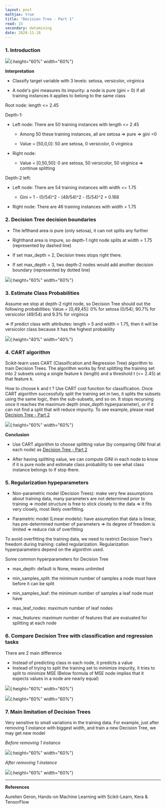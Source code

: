 ```yaml
---
layout: post
mathjax: true
title: "Decision Tree - Part 1"
read: 15
secondary: datamining
date: 2020-11-18
---
```


### 1. Introduction

![](/sources/datamining-decision-tree-1.png){:height="60%" width="60%"}

**Interpretation**

+ Classify target variable with 3 levels: setosa, versicolor, virginica
  
+ A node's gini measures its impurity: a node is pure (gini = 0) if all training instances it applies to belong to the same class

Root node: length <= 2.45

Depth-1:
+ Left node: There are 50 training instances with length <= 2.45
  
  + Among 50 these training instances, all are setosa => pure => gini =0
  
  + Value = [50,0,0]: 50 are setosa, 0 versicolor, 0 virginica
  
+ Right node: 

  + Value = [0,50,50]: 0 are setosa, 50 versicolor, 50 virginica => continue splitting
  
Depth-2 left:

+ Left node: There are 54 training instances with width <= 1.75
  
  + Gini = 1 - (0/54)^2 - (49/54)^2 - (5/54)^2 = 0.168
  
+ Right node: There are 46 training instances with width > 1.75

### 2. Decision Tree decision boundaries

- The lefthand area is pure (only setosa), it can not splits any further
  
- Righthand area is impure, so depth-1 right node splits at width = 1.75 (represented by dashed line)
  
- If set max_depth = 2, Decision trees stops right there.
  
- If set max_depth = 3, two depth-2 nodes would add another decision boundary (represented by dotted line)
  
![](/sources/datamining-decision-tree-2.png){:height="60%" width="60%"}

### 3. Estimate Class Probabilities 

Assume we stop at depth-2 right node, so Decision Tree should out the following probabilities: Value = [0,49,45]: 0% for setosa (0/54); 90.7% for versicolor (49/54) and 9.3% for virginica 

=> If predict class with attributes: length > 5 and width < 1.75, then it will be versicolor class because it has the highest probability

![](/sources/datamining-decision-tree-3.png){:height="40%" width="40%"}

### 4. CART algorithm

Scikit-learn uses CART (Classification and Regression Tree) algorithm to train Decision Trees. The algorithm works by first splitting the training set into 2 subsets using a single feature k (length) and a threshold t (<= 2.45) at that feature k. 

How to choose k and t ? Use CART cost function for classification. Once CART algorithm successfully split the training set in two, it splits the subsets using the same logic, then the sub-subsets, and so on. It stops recursing once it reaches the maximum depth (*max_depth* hyperparameter), or if it can not find a split that will reduce impurity. To see example, please read [Decision Tree - Part 2](2011-11-11-Decision-Tree.md)

![](/sources/datamining-decision-tree-4.png){:height="60%" width="60%"}

**Conclusion**

+ Use CART algorithm to choose splitting value (by comparing GINI final at each node) as [Decision Tree - Part 2](2011-11-11-Decision-Tree.md)
  
+ After having splitting value, we can compute GINI in each node to know if it is pure node and estimate class probability to see what class instance belongs to if stop there. 

### 5. Regularization hypeparameters

+ Non-parametric model (Decision Trees): make very few assumptions about training data, many parameters are not determined prior to training => model structure is free to stick closely to the data => it fits very closely, most likely overfitting. 
  
+ Parametric model (Linear models): have assumption that data is linear, has pre-determined number of parameters => its degree of freedom is limited => reduce risk of overfitting

To avoid overfitting the training data, we need to restrict Decision Tree's freedom during training: called regularization. Regularization hyperparameters depend on the algorithm used. 

Some common hyperparameters for Decision Tree
+ max_depth: default is None, means unlimited
  
+ min_samples_split: the minimum number of samples a node must have before it can be split

+ min_samples_leaf: the minimum number of samples a leaf node must have 
  
+ max_leaf_nodes: maximum number of leaf nodes
  
+ max_features: maximum number of features that are evaluated for splitting at each node

### 6. Compare Decision Tree with classification and regression tasks

There are 2 main difference

- Instead of predicting class in each node, it predicts a value
- Instead of trying to split the training set to minimize impurity, it tries to split to minimize MSE (Below formula of MSE node implies that it expects values in a node are nearly equal)

![](/sources/datamining-decision-tree-5.png){:height="60%" width="60%"}

![](/sources/datamining-decision-tree-6.png){:height="60%" width="60%"}

### 7. Main limitation of Decision Trees

Very sensitive to small variations in the training data. For example, just after removing 1 instance with biggest width, and train a new Decision Tree, we may get new model

*Before removing 1 instance*

![](/sources/datamining-decision-tree-2.png){:height="60%" width="60%"}

*After removing 1 instance*

![](/sources/datamining-decision-tree-7.png){:height="60%" width="60%"}

------------------
**References**

Aurelien Geron, Hands-on Machine Learning with Scikit-Learn, Kera & TensorFlow

